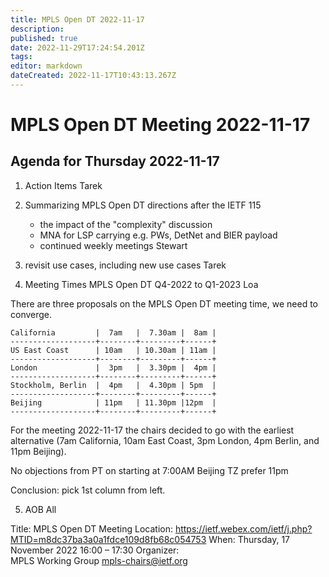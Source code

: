 ```yaml
---
title: MPLS Open DT 2022-11-17
description: 
published: true
date: 2022-11-29T17:24:54.201Z
tags: 
editor: markdown
dateCreated: 2022-11-17T10:43:13.267Z
---
```


# MPLS Open DT Meeting 2022-11-17
## **Agenda for Thursday 2022-11-17**

1. Action Items
   Tarek

2. Summarizing MPLS Open DT directions after the IETF 115
   - the impact of the "complexity" discussion
   - MNA for LSP carrying e.g. PWs, DetNet and BIER payload
   - continued weekly meetings
   Stewart

3. revisit use cases, including new use cases
   Tarek

4. Meeting Times MPLS Open DT Q4-2022 to Q1-2023
   Loa

There are three proposals on the MPLS Open DT meeting time, we need to converge.



    California         |  7am   |  7.30am |  8am |
    -------------------+--------+---------+------+
    US East Coast      | 10am   | 10.30am | 11am |
    -------------------+--------+---------+------+
    London             |  3pm   |  3.30pm |  4pm |
    -------------------+--------+---------+------+
    Stockholm, Berlin  |  4pm   |  4.30pm | 5pm  |
    -------------------+--------+---------+------+
    Beijing            | 11pm   | 11.30pm |12pm  |
    -------------------+--------+---------+------+
 

For the meeting 2022-11-17 the chairs decided to go with the earliest alternative (7am California, 10am East Coast, 3pm London, 4pm Berlin, and 11pm Beijing).

No objections from PT on starting at 7:00AM
Beijing TZ prefer 11pm

Conclusion: pick 1st column from left.

5. AOB
All

Title: 	MPLS Open DT Meeting
Location: 	https://ietf.webex.com/ietf/j.php?MTID=m8dc37ba3a0a1fdce109d8fb68c054753
When: 	Thursday, 17 November 2022 16:00 – 17:30
Organizer: 	
MPLS Working Group <mpls-chairs@ietf.org>



